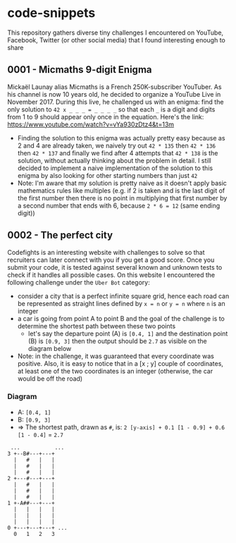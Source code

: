 # code-snippets
This repository gathers diverse tiny challenges I encountered on YouTube, Facebook, Twitter (or other social media) that I found interesting enough to share

## 0001 - Micmaths 9-digit Enigma

Mickaël Launay alias Micmaths is a French 250K-subscriber YouTuber. As his channel is now 10 years old, he decided to organize a YouTube Live in November 2017. During this live, he challenged us with an enigma: find the only solution to `42 x _ _ _ = _ _ _ _` so that each `_` is a digit and digits from 1 to 9 should appear only once in the equation. Here's the link: https://www.youtube.com/watch?v=vYa930zDtz4&t=13m
- Finding the solution to this enigma was actually pretty easy because as 2 and 4 are already taken, we naively try out `42 * 135` then `42 * 136` then `42 * 137` and finally we find after 4 attempts that `42 * 138` is the solution, without actually thinking about the problem in detail. I still decided to implement a naive implementation of the solution to this enigma by also looking for other starting numbers than just `42`
- Note: I'm aware that my solution is pretty naive as it doesn't apply basic mathematics rules like multiples (e.g. if 2 is taken and is the last digit of the first number then there is no point in multiplying that first number by a second number that ends with 6, because `2 * 6 = 12` (same ending digit))

## 0002 - The perfect city

Codefights is an interesting website with challenges to solve so that recruiters can later connect with you if you get a good score. Once you submit your code, it is tested against several known and unknown tests to check if it handles all possible cases.
On this website I encountered the following challenge under the `Uber Bot` category:
- consider a city that is a perfect infinite square grid, hence each road can be represented as straight lines defined by `x = n` or `y = n` where `n` is an integer
- a car is going from point A to point B and the goal of the challenge is to determine the shortest path between these two points
  - let's say the departure point (A) is `[0.4, 1]` and the destination point (B) is `[0.9, 3]` then the output should be `2.7` as visible on the diagram below
- Note: in the challenge, it was guaranteed that every coordinate was positive. Also, it is easy to notice that in a [x ; y] couple of coordinates, at least one of the two coordinates is an integer (otherwise, the car would be off the road)

### Diagram

- A: `[0.4, 1]`
- B: `[0.9, 3]`
- => The shortest path, drawn as `#`, is: `2 [y-axis] + 0.1 [1 - 0.9] + 0.6 [1 - 0.4]` = `2.7`

```
 ...           ...
3 +--B#---+---+
  |   #   |   |
  |   #   |   |
  |   #   |   |
2 +---#---+---+
  |   #   |   |
  |   #   |   |
  |   #   |   |
1 +-A##---+---+
  |   |   |   |
  |   |   |   |
  |   |   |   |
0 +---+---+---+ ...
  0   1   2   3
```

